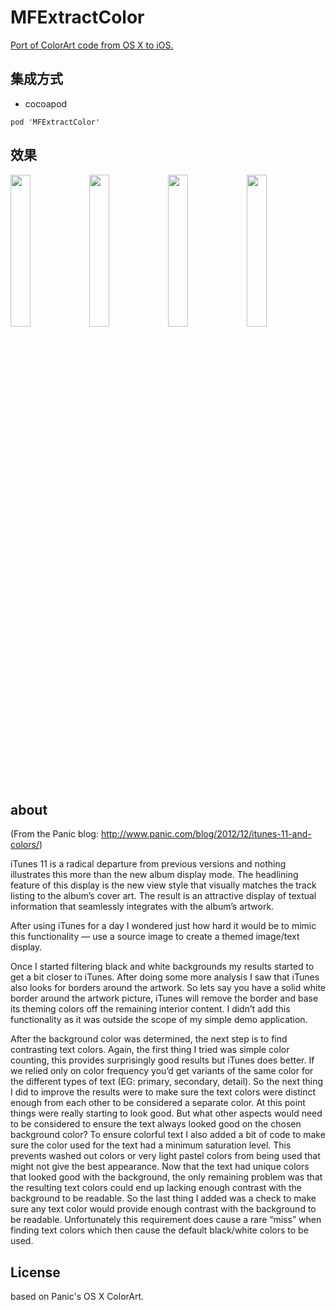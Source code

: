 # MFExtractColor

[Port of ColorArt code from OS X to iOS.](https://github.com/panicinc/ColorArt)

## 集成方式
- cocoapod
```
pod 'MFExtractColor'
```

## 效果
<img src="https://github.com/GodzzZZZ/MFExtractColor/blob/master/images/3E8831B5AD9F211EA73D352FB378336C.png" width="25%"/><img src="https://github.com/GodzzZZZ/MFExtractColor/blob/master/images/72367807E93462F36AF0CD6FBAB4D617.png" width="25%"/><img src="https://github.com/GodzzZZZ/MFExtractColor/blob/master/images/876B683F3E5DE09FE8A5C17B5736AFAA.png" width="25%"/><img src="https://github.com/GodzzZZZ/MFExtractColor/blob/master/images/D9F1D3D803D561CF4F8960A5A0C20C2C.png" width="25%"/>


## about
(From the Panic blog: http://www.panic.com/blog/2012/12/itunes-11-and-colors/)

iTunes 11 is a radical departure from previous versions and nothing illustrates this more than the new album display mode. The headlining feature of this display is the new view style that visually matches the track listing to the album’s cover art. The result is an attractive display of textual information that seamlessly integrates with the album’s artwork.

After using iTunes for a day I wondered just how hard it would be to mimic this functionality — use a source image to create a themed image/text display.

Once I started filtering black and white backgrounds my results started to get a bit closer to iTunes. After doing some more analysis I saw that iTunes also looks for borders around the artwork. So lets say you have a solid white border around the artwork picture, iTunes will remove the border and base its theming colors off the remaining interior content. I didn’t add this functionality as it was outside the scope of my simple demo application.

After the background color was determined, the next step is to find contrasting text colors. Again, the first thing I tried was simple color counting, this provides surprisingly good results but iTunes does better. If we relied only on color frequency you’d get variants of the same color for the different types of text (EG: primary, secondary, detail). So the next thing I did to improve the results were to make sure the text colors were distinct enough from each other to be considered a separate color. At this point things were really starting to look good. But what other aspects would need to be considered to ensure the text always looked good on the chosen background color? To ensure colorful text I also added a bit of code to make sure the color used for the text had a minimum saturation level. This prevents washed out colors or very light pastel colors from being used that might not give the best appearance. Now that the text had unique colors that looked good with the background, the only remaining problem was that the resulting text colors could end up lacking enough contrast with the background to be readable. So the last thing I added was a check to make sure any text color would provide enough contrast with the background to be readable. Unfortunately this requirement does cause a rare “miss” when finding text colors which then cause the default black/white colors to be used.

## License
based on Panic's OS X ColorArt.
